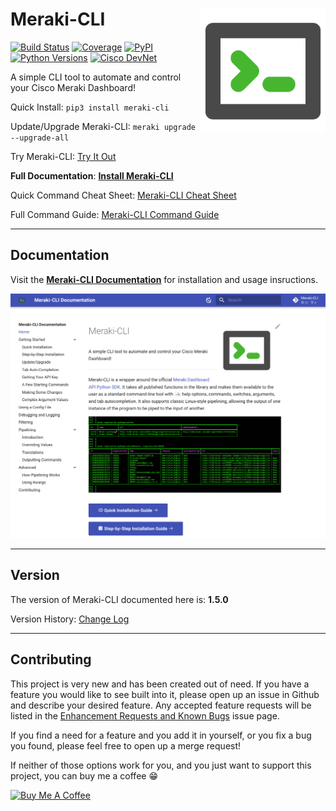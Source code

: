 # Meraki-CLI <img align="right" width="200" height="200" src="icon.png">


[![Build Status](https://github.com/PackeTsar/meraki-cli/actions/workflows/python-package.yml/badge.svg)](https://github.com/PackeTsar/meraki-cli/actions/workflows/python-package.yml)
[![Coverage](https://codecov.io/gh/PackeTsar/meraki-cli/branch/master/graph/badge.svg)](https://codecov.io/gh/PackeTsar/meraki-cli)
[![PyPI](https://img.shields.io/pypi/v/meraki-cli.svg)](https://pypi.python.org/pypi/meraki-cli)
[![Python Versions](https://img.shields.io/pypi/pyversions/meraki-cli.svg)](https://pypi.python.org/pypi/meraki-cli)
[![Cisco DevNet](https://static.production.devnetcloud.com/codeexchange/assets/images/devnet-published.svg)](https://developer.cisco.com/codeexchange/github/repo/PackeTsar/meraki-cli)

A simple CLI tool to automate and control your Cisco Meraki Dashboard!

Quick Install: `pip3 install meraki-cli`

Update/Upgrade Meraki-CLI: `meraki upgrade --upgrade-all`

Try Meraki-CLI: [Try It Out](https://meraki-cli.readthedocs.io/en/latest/try-it-out/)

**Full Documentation**: **[Install Meraki-CLI](https://meraki-cli.readthedocs.io/en/latest/)**

Quick Command Cheat Sheet: [Meraki-CLI Cheat Sheet](CHEATSHEET.md)

Full Command Guide: [Meraki-CLI Command Guide](COMMAND_GUIDE.md)

---

## Documentation

Visit the **[Meraki-CLI Documentation](https://meraki-cli.readthedocs.io/en/latest/)** for installation and usage insructions.

[![documentation](docs_screenshot.png)](https://meraki-cli.readthedocs.io/en/latest/)

---

## Version
The version of Meraki-CLI documented here is: **1.5.0**

Version History: [Change Log](CHANGELOG.md)

---

## Contributing

This project is very new and has been created out of need. If you have a feature you would like to see built into it, please open up an issue in Github and describe your desired feature. Any accepted feature requests will be listed in the [Enhancement Requests and Known Bugs](https://github.com/PackeTsar/meraki-cli/issues/2) issue page.

If you find a need for a feature and you add it in yourself, or you fix a bug you found, please feel free to open up a merge request!

If neither of those options work for you, and you just want to support this project, you can buy me a coffee :grin:

<a href="https://www.buymeacoffee.com/packetsar" target="_blank"><img src="https://cdn.buymeacoffee.com/buttons/default-orange.png" alt="Buy Me A Coffee" height="41" width="174"></a>
